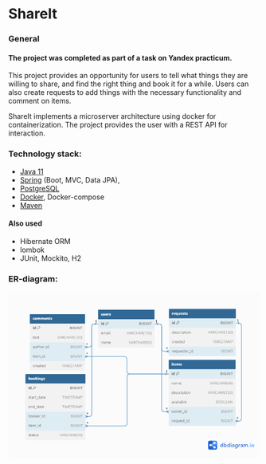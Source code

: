 # ShareIt
####
### General
#### The project was completed as part of a task on Yandex practicum.
This project provides an opportunity for users to tell what things they are willing to share, 
and find the right thing and book it for a while. Users can also create requests to add things 
with the necessary functionality and comment on items.

ShareIt implements a microserver architecture using docker for containerization. The project provides the user with a 
REST API for interaction.

### Technology stack: 

- [Java 11](https://docs.aws.amazon.com/corretto/latest/corretto-11-ug/downloads-list.html) 
- [Spring](https://start.spring.io) (Boot, MVC, Data JPA), 
- [PostgreSQL](https://www.enterprisedb.com/downloads/postgres-postgresql-downloads) 
- [Docker](https://www.docker.com/products/docker-desktop/), Docker-compose
- [Maven](https://www.enterprisedb.com/downloads/postgres-postgresql-downloads)

#### Also used
- Hibernate ORM
- lombok
- JUnit, Mockito, H2

### ER-diagram:
![ER scheme](ER-scheme.png "ER scheme")





